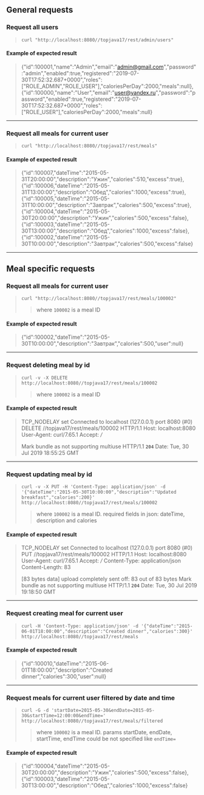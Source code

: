 ## General requests

### Request all users
>`curl "http://localhost:8080//topjava17/rest/admin/users"`
#### Example of expected result
>{"id":100001,"name":"Admin","email":"admin@gmail.com","password":"admin","enabled":true,"registered":"2019-07-30T17:52:32.687+0000","roles":["ROLE_ADMIN","ROLE_USER"],"caloriesPerDay":2000,"meals":null},{"id":100000,"name":"User","email":"user@yandex.ru","password":"password","enabled":true,"registered":"2019-07-30T17:52:32.687+0000","roles":["ROLE_USER"],"caloriesPerDay":2000,"meals":null}
***
### Request all meals for current user
>`curl "http://localhost:8080//topjava17/rest/meals"`
#### Example of expected result
>{"id":100007,"dateTime":"2015-05-31T20:00:00","description":"Ужин","calories":510,"excess":true},{"id":100006,"dateTime":"2015-05-31T13:00:00","description":"Обед","calories":1000,"excess":true},{"id":100005,"dateTime":"2015-05-31T10:00:00","description":"Завтрак","calories":500,"excess":true},{"id":100004,"dateTime":"2015-05-30T20:00:00","description":"Ужин","calories":500,"excess":false},{"id":100003,"dateTime":"2015-05-30T13:00:00","description":"Обед","calories":1000,"excess":false},{"id":100002,"dateTime":"2015-05-30T10:00:00","description":"Завтрак","calories":500,"excess":false}
***
## Meal specific requests

### Request all meals for current user
>`curl "http://localhost:8080//topjava17/rest/meals/100002"`
>>where `100002` is a meal ID
#### Example of expected result
>{"id":100002,"dateTime":"2015-05-30T10:00:00","description":"Завтрак","calories":500,"user":null}
***
### Request deleting meal by id
>`curl -v -X DELETE http://localhost:8080//topjava17/rest/meals/100002`
>>where `100002` is a meal ID
#### Example of expected result
> TCP_NODELAY set
Connected to localhost (127.0.0.1) port 8080 (#0)
DELETE //topjava17/rest/meals/100002 HTTP/1.1
Host: localhost:8080
User-Agent: curl/7.65.1
Accept: */*
>
> Mark bundle as not supporting multiuse
HTTP/1.1 **`204`**
Date: Tue, 30 Jul 2019 18:55:25 GMT
***
### Request updating meal by id
>`curl -v -X PUT -H 'Content-Type: application/json' -d '{"dateTime":"2015-05-30T10:00:00","description":"Updated breakfast","calories":200}' http://localhost:8080//topjava17/rest/meals/100002`
>>where `100002` is a meal ID. required fields in json: dateTime, description and calories
#### Example of expected result
>TCP_NODELAY set
Connected to localhost (127.0.0.1) port 8080 (#0)
PUT //topjava17/rest/meals/100002 HTTP/1.1
Host: localhost:8080
User-Agent: curl/7.65.1
Accept: */*
Content-Type: application/json
Content-Length: 83
>
>[83 bytes data]
upload completely sent off: 83 out of 83 bytes
Mark bundle as not supporting multiuse
HTTP/1.1 **`204`**
Date: Tue, 30 Jul 2019 19:18:50 GMT
***
### Request creating meal for current user
>`curl -H 'Content-Type: application/json' -d '{"dateTime":"2015-06-01T18:00:00","description":"Created dinner","calories":300}' http://localhost:8080//topjava17/rest/meals`
#### Example of expected result
>{"id":100010,"dateTime":"2015-06-01T18:00:00","description":"Created dinner","calories":300,"user":null}
***
### Request meals for current user filtered by date and time
>`curl -G -d 'startDate=2015-05-30&endDate=2015-05-30&startTime=12:00:00&endTime=' http://localhost:8080//topjava17/rest/meals/filtered`
>>where `100002` is a meal ID. params startDate, endDate, startTime, endTime could be not specified like `endTime=`
#### Example of expected result
>{"id":100004,"dateTime":"2015-05-30T20:00:00","description":"Ужин","calories":500,"excess":false},{"id":100003,"dateTime":"2015-05-30T13:00:00","description":"Обед","calories":1000,"excess":false}